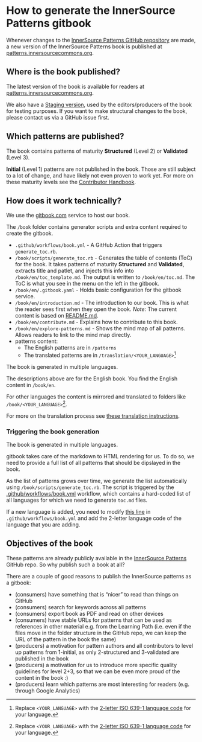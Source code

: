 # How to generate the InnerSource Patterns gitbook

Whenever changes to the [InnerSource Patterns GitHub repository][InnerSourcePatterns] are made, a new version of the InnerSource Patterns book is published at [patterns.innersourcecommons.org][book_production].

## Where is the book published?

The latest version of the book is available for readers at [patterns.innersourcecommons.org][book_production].

We also have a [Staging version][book_staging], used by the editors/producers of the book for testing purposes. If you want to make structural changes to the book, please contact us via a GitHub issue first.

## Which patterns are published?

The book contains patterns of maturity **Structured** (Level 2) or **Validated** (Level 3).

**Initial** (Level 1) patterns are not published in the book. Those are still subject to a lot of change, and have likely not even proven to work yet. For more on these maturity levels see the [Contributor Handbook](../meta/contributor-handbook.md).

## How does it work technically?

We use the [gitbook.com](https://www.gitbook.com) service to host our book.

The `/book` folder contains generator scripts and extra content required to create the gitbook.

- `.github/workflows/book.yml` - A GitHub Action that triggers `generate_toc.rb`.
- `/book/scripts/generate_toc.rb` - Generates the table of contents (ToC) for the book. It takes patterns of maturity **Structured** and **Validated**, extracts title and patlet, and injects this info into `/book/en/toc_template.md`. The output is written to `/book/en/toc.md`. The ToC is what you see in the menu on the left in the gitbook.
- `/book/en/.gitbook.yaml` - Holds basic configuration for the gitbook service.
- `/book/en/introduction.md` - The introduction to our book. This is what the reader sees first when they open the book. *Note:* The current content is based on [README.md](../README.md).
- `/book/en/contribute.md` - Explains how to contribute to this book.
- `/book/en/explore-patterns.md` - Shows the mind map of all patterns. Allows readers to link to the mind map directly.
- patterns content:
  - The English patterns are in `/patterns`
  - The translated patterns are in `/translation/<YOUR_LANGUAGE>`[^1]

The book is generated in multiple languages.

The descriptions above are for the English book. You find the English content in `/book/en`.

For other languages the content is mirrored and translated to folders like `/book/<YOUR_LANGUAGE>`[^1].

For more on the translation process see [these translation instructions](../translation/README.md).

### Triggering the book generation

The book is generated in multiple languages.

gitbook takes care of the markdown to HTML rendering for us.
To do so, we need to provide a full list of all patterns that should be dipslayed in the book.

As the list of patterns grows over time, we generate the list automatically using `/book/scripts/generate_toc.rb`.
The script is triggered by the [.github/workflows/book.yml](https://github.com/InnerSourceCommons/InnerSourcePatterns/blob/main/.github/workflows/book.yml) workflow, which contains a hard-coded list of all languages for which we need to generate `toc.md` files.

If a new language is added, you need to modify [this line](https://github.com/InnerSourceCommons/InnerSourcePatterns/blob/main/.github/workflows/book.yml#L17) in `.github/workflows/book.yml` and add the 2-letter language code of the language that you are adding.

## Objectives of the book

These patterns are already publicly available in the [InnerSource Patterns][InnerSourcePatterns] GitHub repo. So why publish such a book at all?

There are a couple of good reasons to publish the InnerSource patterns as a gitbook:

* (consumers) have something that is “nicer” to read than things on GitHub
* (consumers) search for keywords across all patterns
* (consumers) export book as PDF and read on other devices
* (consumers) have stable URLs for patterns that can be used as references in other material e.g. from the Learning Path (i.e. even if the files move in the folder structure in the GitHub repo, we can keep the URL of the pattern in the book the same)
* (producers) a motivation for pattern authors and all contributors to level up patterns from 1-initial, as only 2-structured and 3-validated are published in the book
* (producers) a motivation for us to introduce more specific quality guidelines for level 2+3, so that we can be even more proud of the content in the book :)
* (producers) learn which patterns are most interesting for readers (e.g. through Google Analytics)

[InnerSourcePatterns]: https://github.com/InnerSourceCommons/InnerSourcePatterns
[book_production]: https://patterns.innersourcecommons.org
[book_staging]: https://innersourcecommons.gitbook.io/innersource-patterns-staging/

[^1]: Replace `<YOUR_LANGUAGE>` with the [2-letter ISO 639-1 language code](https://en.wikipedia.org/wiki/List_of_ISO_639-1_codes) for your language.
